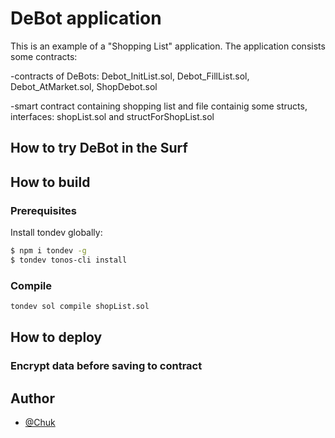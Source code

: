 
# DeBot application

This is an example of a "Shopping List" application. The application consists some contracts:

-contracts of DeBots: Debot_InitList.sol, Debot_FillList.sol, Debot_AtMarket.sol, ShopDebot.sol

-smart contract containing shopping list and file containig some structs, interfaces: shopList.sol and structForShopList.sol 

## How to try DeBot in the Surf

## How to build
### Prerequisites
Install tondev globally:
```bash
$ npm i tondev -g
$ tondev tonos-cli install
```
### Compile
```bash
tondev sol compile shopList.sol
```

## How to deploy

### Encrypt data before saving to contract

## Author
- [@Chuk](https://github.com/Malinariy)
